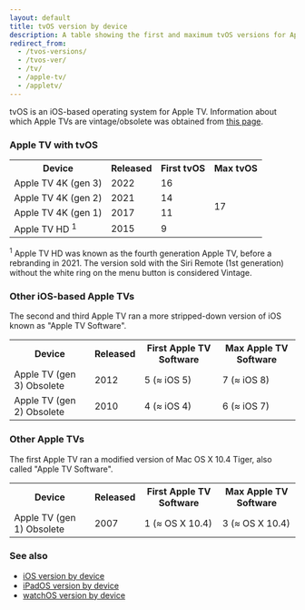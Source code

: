 ```yaml
---
layout: default
title: tvOS version by device
description: A table showing the first and maximum tvOS versions for Apple TV.
redirect_from:
  - /tvos-versions/
  - /tvos-ver/
  - /tv/
  - /apple-tv/
  - /appletv/
---
```


tvOS is an iOS-based operating system for Apple TV. Information about which Apple TVs are vintage/obsolete was obtained from <a href="https://support.apple.com/en-us/HT201624">this page</a>.

### Apple TV with tvOS

<table>
  <tr>
    <th>Device</th>
    <th>Released</th>
    <th>First tvOS</th>
    <th>Max tvOS</th>
  </tr>
  <tr>
    <td>Apple TV 4K (gen 3)</td>
    <td>2022</td>
    <td>16</td>
    <td rowspan="4" class="green">17</td>
  </tr>
  <tr>
    <td>Apple TV 4K (gen 2)</td>
    <td>2021</td>
    <td>14</td>
  </tr>
  <tr>
    <td>Apple TV 4K (gen 1)</td>
    <td>2017</td>
    <td>11</td>
  </tr>
  <tr>
    <td>Apple TV HD <sup>1</sup></td>
    <td>2015</td>
    <td>9</td>
  </tr>
</table>

<sup>1</sup> Apple TV HD was known as the fourth generation Apple TV, before a rebranding in 2021. The version sold with the Siri Remote (1st generation) without the white ring on the menu button is considered <span class="yellow-bubble">Vintage</span>.

### Other iOS-based Apple TVs

The second and third Apple TV ran a more stripped-down version of iOS known as "Apple TV Software".

<table>
  <tr>
    <th>Device</th>
    <th>Released</th>
    <th>First Apple TV Software</th>
    <th>Max Apple TV Software</th>
  </tr>
  <tr>
    <td>Apple TV (gen 3) <span class="orange-bubble">Obsolete</span></td>
    <td>2012</td>
    <td>5 (≈ iOS 5)</td>
    <td>7 (≈ iOS 8)</td>
  </tr>
  <tr>
    <td>Apple TV (gen 2) <span class="orange-bubble">Obsolete</span></td>
    <td>2010</td>
    <td>4 (≈ iOS 4)</td>
    <td>6 (≈ iOS 7)</td>
  </tr>
</table>

### Other Apple TVs

The first Apple TV ran a modified version of Mac OS X 10.4 Tiger, also called "Apple TV Software".

<table>
  <tr>
    <th>Device</th>
    <th>Released</th>
    <th>First Apple TV Software</th>
    <th>Max Apple TV Software</th>
  </tr>
  <tr>
    <td>Apple TV (gen 1) <span class="orange-bubble">Obsolete</span></td>
    <td>2007</td>
    <td>1 (≈ OS X 10.4)</td>
    <td>3 (≈ OS X 10.4)</td>
  </tr>
</table>

### See also

* [iOS version by device](/ios)
* [iPadOS version by device](/ipados)
* [watchOS version by device](/watchos)
